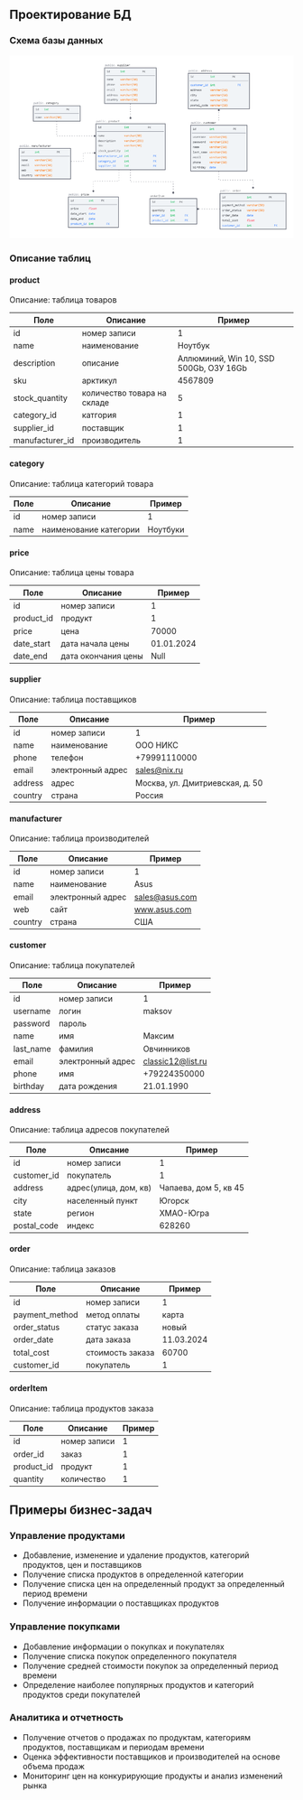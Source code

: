 ## Проектирование БД

### Схема базы данных
![Схема базы данных](images/db.jpeg)

### Описание таблиц

#### product
Описание: таблица товаров

| Поле             | Описание                     | Пример                                 |
|------------------|------------------------------|----------------------------------------|
| id               | номер записи                 | 1                                      |
| name             | наименование                 | Ноутбук                                |
| description      | описание                     | Аллюминий, Win 10, SSD 500Gb, ОЗУ 16Gb |
| sku			   | арктикул					  | 4567809                                |
| stock_quantity   | количество товара на складе  | 5                                      |
| category_id      | катгория                     | 1                                      |
| supplier_id      | поставщик                    | 1                                      |
| manufacturer_id  | производитель                | 1                                      | 

#### category
Описание: таблица категорий товара

| Поле      | Описание                    | Пример  |
|-----------|-----------------------------|---------|
| id        | номер записи                | 1       |
| name      | наименование категории      | Ноутбуки|


#### price
Описание: таблица цены товара

| Поле       | Описание                     | Пример     |
|------------|------------------------------|------------|
| id         | номер записи                 | 1          |
| product_id | продукт                      | 1          |
| price      | цена                         | 70000      |
| date_start | дата начала цены             | 01.01.2024 |
| date_end   | дата окончания цены          | Null       |

#### supplier
Описание: таблица поставщиков

| Поле      | Описание          | Пример                          |
|-----------|-----------------  |---------------------------------|
| id        | номер записи      | 1                               |
| name      | наименование      | ООО НИКС                        |
| phone     | телефон           | +79991110000                    |
| email     | электронный адрес | sales@nix.ru                    |
| address   | адрес             | Москва, ул. Дмитриевская, д. 50 |
| country   | страна            | Россия                          |

#### manufacturer
Описание: таблица производителей

| Поле      | Описание          | Пример         |
|-----------|-------------------|----------------|
| id        | номер записи      | 1              |
| name      | наименование      | Asus           |
| email     | электронный адрес | sales@asus.com |
| web       | сайт              | www.asus.com   |
| country   | страна            | США            |

#### customer
Описание: таблица покупателей

| Поле       | Описание            | Пример             |
|------------|---------------------|--------------------|
| id         | номер записи        | 1                  |
| username   | логин               | maksov             | 
| password   | пароль              |                    |
| name       | имя                 | Максим             |
| last_name  | фамилия             | Овчинников         |
| email      | электронный адрес   | classic12@list.ru  |
| phone      | имя                 | +79224350000       |
| birthday   | дата рождения       | 21.01.1990         |

#### address
Описание: таблица адресов покупателей

| Поле        | Описание                                 | Пример                |
|-------------|------------------------------------------|-----------------------|
| id          | номер записи                             | 1                     |
| customer_id | покупатель                               | 1                     |
| address     | адрес(улица, дом, кв)                    | Чапаева, дом 5, кв 45 |
| city        | населенный пункт                         | Югорск                |
| state       | регион                                   | ХМАО-Югра             |
| postal_code | индекс                                   | 628260                |

#### order
Описание: таблица заказов

| Поле           | Описание                                 | Пример      |
|----------------|------------------------------------------|-------------|
| id             | номер записи                             | 1           |
| payment_method | метод оплаты                             | карта       |
| order_status   | статус заказа                            | новый       |
| order_date     | дата заказа                              | 11.03.2024  |
| total_cost     | стоимость заказа                         | 60700       |
| customer_id    | покупатель                               | 1           |

#### orderItem
Описание: таблица продуктов заказа

| Поле           | Описание                                 | Пример              |
|----------------|------------------------------------------|---------------------|
| id             | номер записи                             | 1                   |
| order_id       | заказ                                    | 1                   |
| product_id     | продукт                                  | 1                   |
| quantity       | количество                               | 1                   |


## Примеры бизнес-задач

### Управление продуктами

- Добавление, изменение и удаление продуктов, категорий продуктов, цен и поставщиков
- Получение списка продуктов в определенной категории
- Получение списка цен на определенный продукт за определенный период времени
- Получение информации о поставщиках продуктов

### Управление покупками

- Добавление информации о покупках и покупателях
- Получение списка покупок определенного покупателя
- Получение средней стоимости покупок за определенный период времени
- Определение наиболее популярных продуктов и категорий продуктов среди покупателей

### Аналитика и отчетность

- Получение отчетов о продажах по продуктам, категориям продуктов, поставщикам и периодам времени
- Оценка эффективности поставщиков и производителей на основе объема продаж
- Мониторинг цен на конкурирующие продукты и анализ изменений рынка

